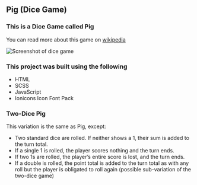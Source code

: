 ## Pig (Dice Game)

### This is a Dice Game called Pig

You can read more about this game on
[wikipedia](https://en.wikipedia.org/wiki/Pig_dice_game)

![Screenshot of dice game](https://github.com/Asjas/pig-dice-game/blob/master/public/dice_background.webp "Pig (Dice Game)")

### This project was built using the following

* HTML
* SCSS
* JavaScript
* Ionicons Icon Font Pack

### Two-Dice Pig

This variation is the same as Pig, except:

* Two standard dice are rolled. If neither shows a 1, their sum is added to the
  turn total.
* If a single 1 is rolled, the player scores nothing and the turn ends.
* If two 1s are rolled, the player’s entire score is lost, and the turn ends.
* If a double is rolled, the point total is added to the turn total as with any roll but the player is obligated to roll again (possible sub-variation of the two-dice game)
